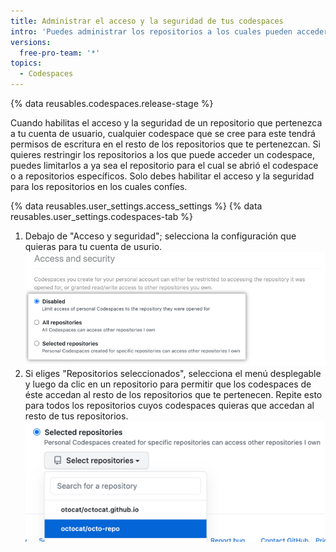 ```yaml
---
title: Administrar el acceso y la seguridad de tus codespaces
intro: 'Puedes administrar los repositorios a los cuales pueden acceder los {% data variables.product.prodname_codespaces %}.'
versions:
  free-pro-team: '*'
topics:
  - Codespaces
---
```


{% data reusables.codespaces.release-stage %}

Cuando habilitas el acceso y la seguridad de un repositorio que pertenezca a tu cuenta de usuario, cualquier codespace que se cree para este tendrá permisos de escritura en el resto de los repositorios que te pertenezcan. Si quieres restringir los repositorios a los que puede acceder un codespace, puedes limitarlos a ya sea el repositorio para el cual se abrió el codespace o a repositorios específicos. Solo debes habilitar el acceso y la seguridad para los repositorios en los cuales confíes.

{% data reusables.user_settings.access_settings %}
{% data reusables.user_settings.codespaces-tab %}
1. Debajo de "Acceso y seguridad"; selecciona la configuración que quieras para tu cuenta de usurio. ![Botones radiales para adminsitrar los repositorios confiables](/assets/images/help/settings/codespaces-access-and-security-radio-buttons.png)
1. Si eliges "Repositorios seleccionados", selecciona el menú desplegable y luego da clic en un repositorio para permitir que los codespaces de éste accedan al resto de los repositorios que te pertenecen. Repite esto para todos los repositorios cuyos codespaces quieras que accedan al resto de tus repositorios. ![Menú desplegable de "Repositorios seleccionados"](/assets/images/help/settings/codespaces-access-and-security-repository-drop-down.png)
